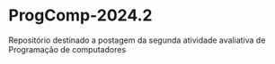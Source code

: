 # ProgComp-2024.2
Repositório destinado a postagem da segunda atividade avaliativa de Programação de computadores
